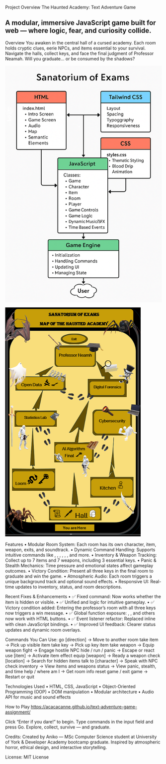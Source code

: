 Project Overview
The Haunted Academy: Text Adventure Game

A modular, immersive JavaScript game built for web — where logic, fear, and curiosity collide.
------------------------------------------------------------------------------------------------------------------------------------------

Overview
You awaken in the central hall of a cursed academy. Each room holds cryptic clues, eerie NPCs, and items essential to your survival. Navigate the halls, collect keys, and face the final judgment of Professor Neamah. Will you graduate... or be consumed by the shadows?

![The Architechture](assets/pictures/visual%20architecture%20.png)

![The Map](assets/pictures/Map_TheHauntedAcademy.png)


Features
• 	Modular Room System: Each room has its own character, item, weapon, exits, and soundtrack.
• 	Dynamic Command Handling: Supports intuitive commands like , , , , , , and more.
• 	Inventory & Weapon Tracking: Collect up to 7 items and 7 weapons, including 3 essential keys.
• 	Panic & Stealth Mechanics: Time pressure and emotional states affect gameplay outcomes.
• 	Victory Condition: Present all three keys in the final room to graduate and win the game.
• 	Atmospheric Audio: Each room triggers a unique background track and optional sound effects.
• 	Responsive UI: Real-time updates to inventory, status, and room descriptions.

Recent Fixes & Enhancements
• 	✅ Fixed  command: Now works whether the item is hidden or visible.
• 	✅ Unified  and  logic for intuitive gameplay.
• 	✅ Victory condition added: Entering the professor’s room with all three keys now triggers a win message.
• 	✅ Global function exposure: , , and others now work with HTML buttons.
• 	✅ Event listener refactor: Replaced inline  with clean JavaScript bindings.
• 	✅ Improved UI feedback: Clearer status updates and dynamic room overlays.

Commands You Can Use:
go [direction]         → Move to another room
take item              → Pick up visible item
take key               → Pick up key item
take weapon            → Equip weapon
fight                  → Engage hostile NPC
hide / run / panic     → Escape or react
use [item]             → Activate item effect
equip [weapon]         → Ready a weapon
check [location]       → Search for hidden items
talk to [character]    → Speak with NPC
check inventory        → View items and weapons
status                 → View panic, stealth, and time
help / where am I      → Get room info
reset game / exit game → Restart or quit

Technologies Used
• 	HTML, CSS, JavaScript
• 	Object-Oriented Programming (OOP)
• 	DOM manipulation
• 	Modular architecture
• 	Audio API for music and sound effects


How to Play
https://acacacanne.github.io/text-adventure-game-assignment/

Click “Enter if you dare!” to begin.
Type commands in the input field and press Go.
Explore, collect, survive — and graduate.


 Credits:
 Created by Aniko — MSc Computer Science student at University of York & Developer Academy bootcamp graduate. Inspired by atmospheric horror, ethical design, and interactive storytelling.
 
 License:
 MIT License

